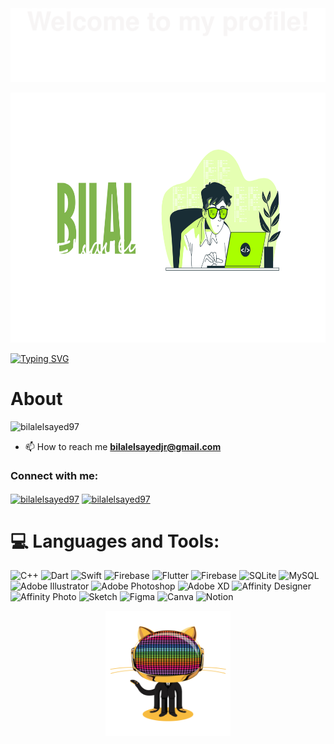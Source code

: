 <img src="Bottom_up.svg">
<p>
  <img src="headerr.png" width="712" height="400" alt="Hello">
</p>
<a href="https://git.io/typing-svg"><img src="https://readme-typing-svg.demolab.com?font=Fira+Code&weight=500&size=24&pause=1000&color=A9FF00&center=true&vCenter=true&random=false&width=712&height=70&lines=Hi+there+%2C+I+am+Bilal+Elsayed+%F0%9F%A7%91%F0%9F%8F%BB%E2%80%8D%F0%9F%92%BB;Wlecome+to+my+profile+%F0%9F%98%8A" alt="Typing SVG" /></a>
<h1>About</h1>
<p align="left"> <img src="https://komarev.com/ghpvc/?username=bilalelsayed97&label=Profile%20views&color=0e75b6&style=flat" alt="bilalelsayed97" /> </p>

- 📫 How to reach me **bilalelsayedjr@gmail.com**

<h3 align="left">Connect with me:</h3>
<p align="left">
<a href="https://linkedin.com/in/bilalelsayed97" target="blank"><img align="center" src="https://raw.githubusercontent.com/rahuldkjain/github-profile-readme-generator/master/src/images/icons/Social/linked-in-alt.svg" alt="bilalelsayed97" height="30" width="40" /></a>
<a href="https://wa.me/+966506835194" target="blank"><img align="center" src="https://upload.wikimedia.org/wikipedia/commons/thumb/a/a7/2062095_application_chat_communication_logo_whatsapp_icon.svg/2048px-2062095_application_chat_communication_logo_whatsapp_icon.svg.png" alt="bilalelsayed97" height="30" width="30" /></a>
</p>


# 💻 Languages and Tools:
![C++](https://img.shields.io/badge/c++-%2300599C.svg?style=flat&logo=c%2B%2B&logoColor=white) ![Dart](https://img.shields.io/badge/dart-%230175C2.svg?style=flat&logo=dart&logoColor=white) ![Swift](https://img.shields.io/badge/swift-F54A2A?style=flat&logo=swift&logoColor=white) ![Firebase](https://img.shields.io/badge/firebase-%23039BE5.svg?style=flat&logo=firebase) ![Flutter](https://img.shields.io/badge/Flutter-%2302569B.svg?style=flat&logo=Flutter&logoColor=white)  ![Firebase](https://img.shields.io/badge/Firebase-039BE5?style=flat&logo=Firebase&logoColor=white) ![SQLite](https://img.shields.io/badge/sqlite-%2307405e.svg?style=flat&logo=sqlite&logoColor=white) ![MySQL](https://img.shields.io/badge/mysql-%2300000f.svg?style=flat&logo=mysql&logoColor=white) ![Adobe Illustrator](https://img.shields.io/badge/adobe%20illustrator-%23FF9A00.svg?style=flat&logo=adobe%20illustrator&logoColor=white) ![Adobe Photoshop](https://img.shields.io/badge/adobe%20photoshop-%2331A8FF.svg?style=flat&logo=adobe%20photoshop&logoColor=white) ![Adobe XD](https://img.shields.io/badge/Adobe%20XD-470137?style=flat&logo=Adobe%20XD&logoColor=#FF61F6) ![Affinity Designer](https://img.shields.io/badge/affinity%20designer-%231B72BE.svg?style=flat&logo=affinity-designer&logoColor=white) ![Affinity Photo](https://img.shields.io/badge/affinity%20photo-%237E4DD2.svg?style=flat&logo=affinity-photo&logoColor=white) ![Sketch](https://img.shields.io/badge/Sketch-FFB387?style=flat&logo=sketch&logoColor=black) ![Figma](https://img.shields.io/badge/figma-%23F24E1E.svg?style=flat&logo=figma&logoColor=white) ![Canva](https://img.shields.io/badge/Canva-%2300C4CC.svg?style=flat&logo=Canva&logoColor=white) ![Notion](https://img.shields.io/badge/Notion-%23000000.svg?style=flat&logo=notion&logoColor=white)
<p align="center">
  <img src="daftpunktocat-guy.gif" alt="wlc" width="200" height="200"/>
</p>



